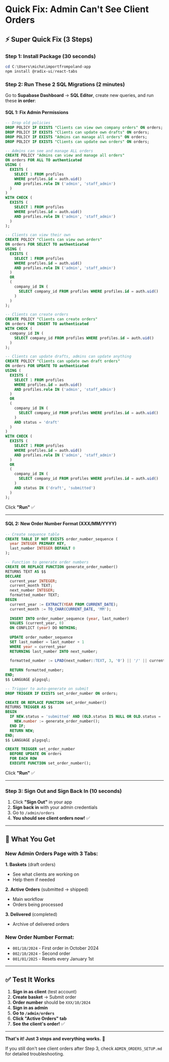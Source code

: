 # Quick Fix: Admin Can't See Client Orders

## ⚡ Super Quick Fix (3 Steps)

### **Step 1: Install Package** (30 seconds)
```powershell
cd C:\Users\micha\importfrompoland-app
npm install @radix-ui/react-tabs
```

### **Step 2: Run These 2 SQL Migrations** (2 minutes)

Go to **Supabase Dashboard** → **SQL Editor**, create new queries, and run these **in order**:

#### **SQL 1: Fix Admin Permissions**
```sql
-- Drop old policies
DROP POLICY IF EXISTS "Clients can view own company orders" ON orders;
DROP POLICY IF EXISTS "Clients can update own drafts" ON orders;
DROP POLICY IF EXISTS "Admins can manage all orders" ON orders;
DROP POLICY IF EXISTS "Clients can update own orders" ON orders;

-- Admins can see and manage ALL orders
CREATE POLICY "Admins can view and manage all orders"
ON orders FOR ALL TO authenticated
USING (
  EXISTS (
    SELECT 1 FROM profiles
    WHERE profiles.id = auth.uid()
    AND profiles.role IN ('admin', 'staff_admin')
  )
)
WITH CHECK (
  EXISTS (
    SELECT 1 FROM profiles
    WHERE profiles.id = auth.uid()
    AND profiles.role IN ('admin', 'staff_admin')
  )
);

-- Clients can view their own
CREATE POLICY "Clients can view own orders"
ON orders FOR SELECT TO authenticated
USING (
  EXISTS (
    SELECT 1 FROM profiles
    WHERE profiles.id = auth.uid()
    AND profiles.role IN ('admin', 'staff_admin')
  )
  OR
  (
    company_id IN (
      SELECT company_id FROM profiles WHERE profiles.id = auth.uid()
    )
  )
);

-- Clients can create orders
CREATE POLICY "Clients can create orders"
ON orders FOR INSERT TO authenticated
WITH CHECK (
  company_id IN (
    SELECT company_id FROM profiles WHERE profiles.id = auth.uid()
  )
);

-- Clients can update drafts, admins can update anything
CREATE POLICY "Clients can update own draft orders"
ON orders FOR UPDATE TO authenticated
USING (
  EXISTS (
    SELECT 1 FROM profiles
    WHERE profiles.id = auth.uid()
    AND profiles.role IN ('admin', 'staff_admin')
  )
  OR
  (
    company_id IN (
      SELECT company_id FROM profiles WHERE profiles.id = auth.uid()
    )
    AND status = 'draft'
  )
)
WITH CHECK (
  EXISTS (
    SELECT 1 FROM profiles
    WHERE profiles.id = auth.uid()
    AND profiles.role IN ('admin', 'staff_admin')
  )
  OR
  (
    company_id IN (
      SELECT company_id FROM profiles WHERE profiles.id = auth.uid()
    )
    AND status IN ('draft', 'submitted')
  )
);
```

Click **"Run"** ✅

---

#### **SQL 2: New Order Number Format (XXX/MM/YYYY)**
```sql
-- Create sequence table
CREATE TABLE IF NOT EXISTS order_number_sequence (
  year INTEGER PRIMARY KEY,
  last_number INTEGER DEFAULT 0
);

-- Function to generate order numbers
CREATE OR REPLACE FUNCTION generate_order_number()
RETURNS TEXT AS $$
DECLARE
  current_year INTEGER;
  current_month TEXT;
  next_number INTEGER;
  formatted_number TEXT;
BEGIN
  current_year := EXTRACT(YEAR FROM CURRENT_DATE);
  current_month := TO_CHAR(CURRENT_DATE, 'MM');
  
  INSERT INTO order_number_sequence (year, last_number)
  VALUES (current_year, 0)
  ON CONFLICT (year) DO NOTHING;
  
  UPDATE order_number_sequence
  SET last_number = last_number + 1
  WHERE year = current_year
  RETURNING last_number INTO next_number;
  
  formatted_number := LPAD(next_number::TEXT, 3, '0') || '/' || current_month || '/' || current_year::TEXT;
  
  RETURN formatted_number;
END;
$$ LANGUAGE plpgsql;

-- Trigger to auto-generate on submit
DROP TRIGGER IF EXISTS set_order_number ON orders;

CREATE OR REPLACE FUNCTION set_order_number()
RETURNS TRIGGER AS $$
BEGIN
  IF NEW.status = 'submitted' AND (OLD.status IS NULL OR OLD.status = 'draft') AND NEW.number IS NULL THEN
    NEW.number := generate_order_number();
  END IF;
  RETURN NEW;
END;
$$ LANGUAGE plpgsql;

CREATE TRIGGER set_order_number
  BEFORE UPDATE ON orders
  FOR EACH ROW
  EXECUTE FUNCTION set_order_number();
```

Click **"Run"** ✅

---

### **Step 3: Sign Out and Sign Back In** (10 seconds)

1. Click **"Sign Out"** in your app
2. **Sign back in** with your admin credentials
3. Go to `/admin/orders`
4. **You should see client orders now!** ✅

---

## 🎉 What You Get

### **New Admin Orders Page with 3 Tabs:**

**1. Baskets** (draft orders)
- See what clients are working on
- Help them if needed

**2. Active Orders** (submitted → shipped)
- Main workflow
- Orders being processed

**3. Delivered** (completed)
- Archive of delivered orders

### **New Order Number Format:**
- `001/10/2024` - First order in October 2024
- `002/10/2024` - Second order
- `001/01/2025` - Resets every January 1st

---

## ✅ Test It Works

1. **Sign in as client** (test account)
2. **Create basket** → Submit order
3. **Order number** should be `XXX/10/2024`
4. **Sign in as admin**
5. **Go to `/admin/orders`**
6. **Click "Active Orders" tab**
7. **See the client's order!** ✅

---

**That's it! Just 3 steps and everything works.** 🚀

If you still don't see client orders after Step 3, check `ADMIN_ORDERS_SETUP.md` for detailed troubleshooting.

